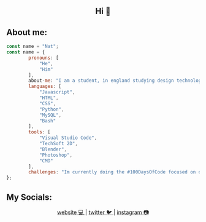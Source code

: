 <div>
<h2 align='center'>Hi 👋</h2>
</div>

About me:
---
<div>
		
```javascript
const name = "Nat";
const name = {
		pronouns: [
			"He", 
			"Him"
		],
		about-me: "I am a student, in england studying design technology, maths and computer science",
		languages: [
			"Javascript", 
			"HTML", 
			"CSS", 
			"Python", 
			"MySQL", 
			"Bash"
		],
		tools: [
			"Visual Studio Code",
			"TechSoft 2D",
			"Blender",
			"Photoshop", 
			"CMD"
		],
		challenges: "Im currently doing the #100DaysOfCode focused on doing full stack development",
};
```
My Socials:
---
</div>
<div align='center'>
<a href="https://www.natdev.uk">
	website 💻
</a>
	|
<a href="https://twitter.com/TheNat__">
	twitter 🐦
</a>
	|
<a href="https://www.instagram.com/thenat.png/">
	instagram 📷
</a>
	

	
</div>
